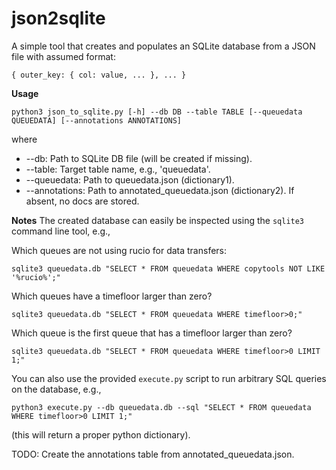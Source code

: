 # json2sqlite

A simple tool that creates and populates an SQLite database from a JSON file with assumed format:

`{ outer_key: { col: value, ... }, ... }`

**Usage**

`python3 json_to_sqlite.py [-h] --db DB --table TABLE [--queuedata QUEUEDATA] [--annotations ANNOTATIONS]`

where

* --db: Path to SQLite DB file (will be created if missing).
* --table: Target table name, e.g., 'queuedata'.
* --queuedata: Path to queuedata.json (dictionary1).
* --annotations: Path to annotated_queuedata.json (dictionary2). If absent, no docs are stored.

**Notes**
The created database can easily be inspected using the `sqlite3` command line tool, e.g.,

Which queues are not using rucio for data transfers:

`sqlite3 queuedata.db "SELECT * FROM queuedata WHERE copytools NOT LIKE '%rucio%';"`

Which queues have a timefloor larger than zero?

`sqlite3 queuedata.db "SELECT * FROM queuedata WHERE timefloor>0;"`

Which queue is the first queue that has a timefloor larger than zero?

`sqlite3 queuedata.db "SELECT * FROM queuedata WHERE timefloor>0 LIMIT 1;"`

You can also use the provided `execute.py` script to run arbitrary SQL queries on the database, e.g.,

`python3 execute.py --db queuedata.db --sql "SELECT * FROM queuedata WHERE timefloor>0 LIMIT 1;"`

(this will return a proper python dictionary).

TODO: Create the annotations table from annotated_queuedata.json.





